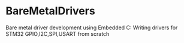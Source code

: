# BareMetalDrivers
Bare metal driver development using Embedded C: Writing drivers for STM32 GPIO,I2C,SPI,USART from scratch

